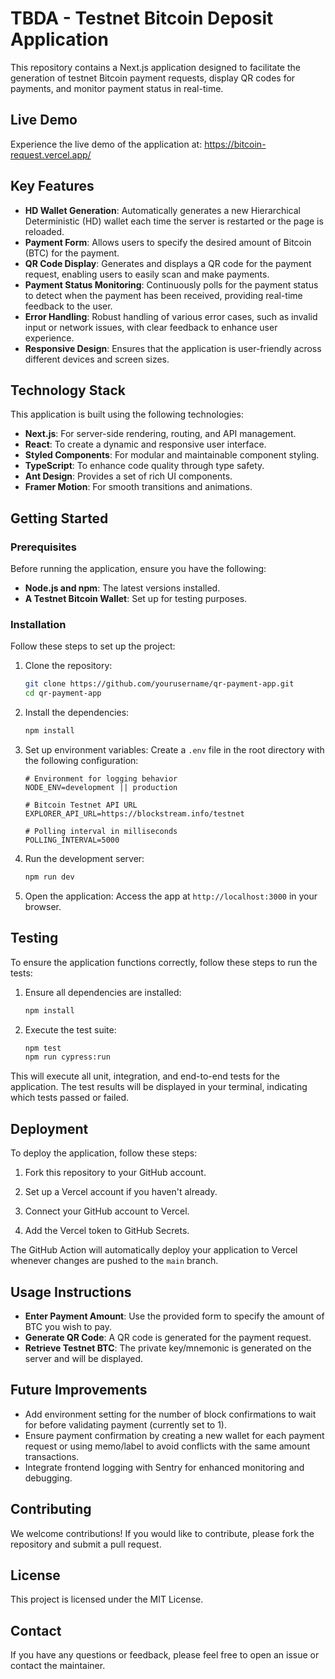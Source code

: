 # TBDA - Testnet Bitcoin Deposit Application

This repository contains a Next.js application designed to facilitate the generation of testnet Bitcoin payment requests, display QR codes for payments, and monitor payment status in real-time.

## Live Demo

Experience the live demo of the application at: https://bitcoin-request.vercel.app/

## Key Features

- **HD Wallet Generation**: Automatically generates a new Hierarchical Deterministic (HD) wallet each time the server is restarted or the page is reloaded.
- **Payment Form**: Allows users to specify the desired amount of Bitcoin (BTC) for the payment.
- **QR Code Display**: Generates and displays a QR code for the payment request, enabling users to easily scan and make payments.
- **Payment Status Monitoring**: Continuously polls for the payment status to detect when the payment has been received, providing real-time feedback to the user.
- **Error Handling**: Robust handling of various error cases, such as invalid input or network issues, with clear feedback to enhance user experience.
- **Responsive Design**: Ensures that the application is user-friendly across different devices and screen sizes.

## Technology Stack

This application is built using the following technologies:

- **Next.js**: For server-side rendering, routing, and API management.
- **React**: To create a dynamic and responsive user interface.
- **Styled Components**: For modular and maintainable component styling.
- **TypeScript**: To enhance code quality through type safety.
- **Ant Design**: Provides a set of rich UI components.
- **Framer Motion**: For smooth transitions and animations.

## Getting Started

### Prerequisites

Before running the application, ensure you have the following:

- **Node.js and npm**: The latest versions installed.
- **A Testnet Bitcoin Wallet**: Set up for testing purposes.

### Installation

Follow these steps to set up the project:

1. Clone the repository:

   ```bash
   git clone https://github.com/yourusername/qr-payment-app.git
   cd qr-payment-app
   ```

2. Install the dependencies:

   ```bash
   npm install
   ```

3. Set up environment variables:
   Create a `.env` file in the root directory with the following configuration:

   ```env
   # Environment for logging behavior
   NODE_ENV=development || production

   # Bitcoin Testnet API URL
   EXPLORER_API_URL=https://blockstream.info/testnet

   # Polling interval in milliseconds
   POLLING_INTERVAL=5000
   ```

4. Run the development server:

   ```bash
   npm run dev
   ```

5. Open the application:
   Access the app at `http://localhost:3000` in your browser.

## Testing

To ensure the application functions correctly, follow these steps to run the tests:

1. Ensure all dependencies are installed:

   ```bash
   npm install
   ```

2. Execute the test suite:

   ```bash
   npm test
   npm run cypress:run
   ```

This will execute all unit, integration, and end-to-end tests for the application. The test results will be displayed in your terminal, indicating which tests passed or failed.

## Deployment

To deploy the application, follow these steps:

1. Fork this repository to your GitHub account.

2. Set up a Vercel account if you haven't already.

3. Connect your GitHub account to Vercel.

4. Add the Vercel token to GitHub Secrets.

The GitHub Action will automatically deploy your application to Vercel whenever changes are pushed to the `main` branch.

## Usage Instructions

- **Enter Payment Amount**: Use the provided form to specify the amount of BTC you wish to pay.
- **Generate QR Code**: A QR code is generated for the payment request.
- **Retrieve Testnet BTC**: The private key/mnemonic is generated on the server and will be displayed.

## Future Improvements

- Add environment setting for the number of block confirmations to wait for before validating payment (currently set to 1).
- Ensure payment confirmation by creating a new wallet for each payment request or using memo/label to avoid conflicts with the same amount transactions.
- Integrate frontend logging with Sentry for enhanced monitoring and debugging.

## Contributing

We welcome contributions! If you would like to contribute, please fork the repository and submit a pull request.

## License

This project is licensed under the MIT License.

## Contact

If you have any questions or feedback, please feel free to open an issue or contact the maintainer.
